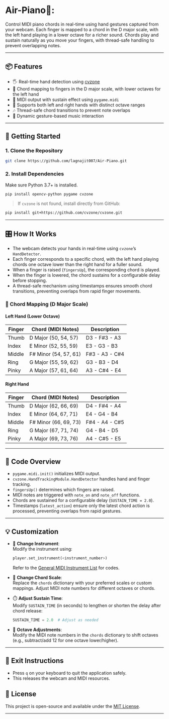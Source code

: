 # Air-Piano🎹:

Control MIDI piano chords in real-time using hand gestures captured from your webcam. Each finger is mapped to a chord in the D major scale, with the left hand playing in a lower octave for a richer sound. Chords play and sustain naturally as you move your fingers, with thread-safe handling to prevent overlapping notes.

---

## 📦 Features

- 🖐️ Real-time hand detection using [cvzone](https://github.com/cvzone/cvzone)
- 🎼 Chord mapping to fingers in the D major scale, with lower octaves for the left hand
- 🎹 MIDI output with sustain effect using `pygame.midi`
- 👏 Supports both left and right hands with distinct octave ranges
- 🎶 Thread-safe chord transitions to prevent note overlaps
- 🚀 Dynamic gesture-based music interaction

---

## 🚀 Getting Started

### 1. Clone the Repository

```bash
git clone https://github.com/lagnajit007/Air-Piano.git

```

### 2. Install Dependencies

Make sure Python 3.7+ is installed.

```bash
pip install opencv-python pygame cvzone
```

> If `cvzone` is not found, install directly from GitHub:
```bash
pip install git+https://github.com/cvzone/cvzone.git
```

---

## 🎛️ How It Works

- The webcam detects your hands in real-time using `cvzone`’s `HandDetector`.
- Each finger corresponds to a specific chord, with the left hand playing chords one octave lower than the right hand for a fuller sound.
- When a finger is raised (`fingersUp`), the corresponding chord is played.
- When the finger is lowered, the chord sustains for a configurable delay before stopping.
- A thread-safe mechanism using timestamps ensures smooth chord transitions, preventing overlaps from rapid finger movements.

### 🎵 Chord Mapping (D Major Scale)

#### Left Hand (Lower Octave)
| Finger  | Chord (MIDI Notes)   | Description        |
|---------|----------------------|--------------------|
| Thumb   | D Major (50, 54, 57) | D3 - F#3 - A3      |
| Index   | E Minor (52, 55, 59) | E3 - G3 - B3       |
| Middle  | F# Minor (54, 57, 61)| F#3 - A3 - C#4     |
| Ring    | G Major (55, 59, 62) | G3 - B3 - D4       |
| Pinky   | A Major (57, 61, 64) | A3 - C#4 - E4      |

#### Right Hand
| Finger  | Chord (MIDI Notes)   | Description        |
|---------|----------------------|--------------------|
| Thumb   | D Major (62, 66, 69) | D4 - F#4 - A4      |
| Index   | E Minor (64, 67, 71) | E4 - G4 - B4       |
| Middle  | F# Minor (66, 69, 73)| F#4 - A4 - C#5     |
| Ring    | G Major (67, 71, 74) | G4 - B4 - D5       |
| Pinky   | A Major (69, 73, 76) | A4 - C#5 - E5      |

---

## 🧠 Code Overview

- `pygame.midi.init()` initializes MIDI output.
- `cvzone.HandTrackingModule.HandDetector` handles hand and finger tracking.
- `fingersUp()` determines which fingers are raised.
- MIDI notes are triggered with `note_on` and `note_off` functions.
- Chords are sustained for a configurable delay (`SUSTAIN_TIME = 2.0`).
- Timestamps (`latest_action`) ensure only the latest chord action is processed, preventing overlaps from rapid gestures.

---

## 💡 Customization

- 🔁 **Change Instrument**:  
  Modify the instrument using:
  ```python
  player.set_instrument(<instrument_number>)
  ```
  Refer to the [General MIDI Instrument List](https://www.midi.org/specifications-old/item/gm-level-1-sound-set) for codes.

- 🎼 **Change Chord Scale**:  
  Replace the `chords` dictionary with your preferred scales or custom mappings. Adjust MIDI note numbers for different octaves or chords.

- ⏱️ **Adjust Sustain Time**:  
  Modify `SUSTAIN_TIME` (in seconds) to lengthen or shorten the delay after chord release:
  ```python
  SUSTAIN_TIME = 2.0  # Adjust as needed
  ```

- 🎹 **Octave Adjustments**:  
  Modify the MIDI note numbers in the `chords` dictionary to shift octaves (e.g., subtract/add 12 for one octave lower/higher).

---

## 🛑 Exit Instructions

- Press `q` on your keyboard to quit the application safely.
- This releases the webcam and MIDI resources.



## 📄 License

This project is open-source and available under the [MIT License](LICENSE).

---